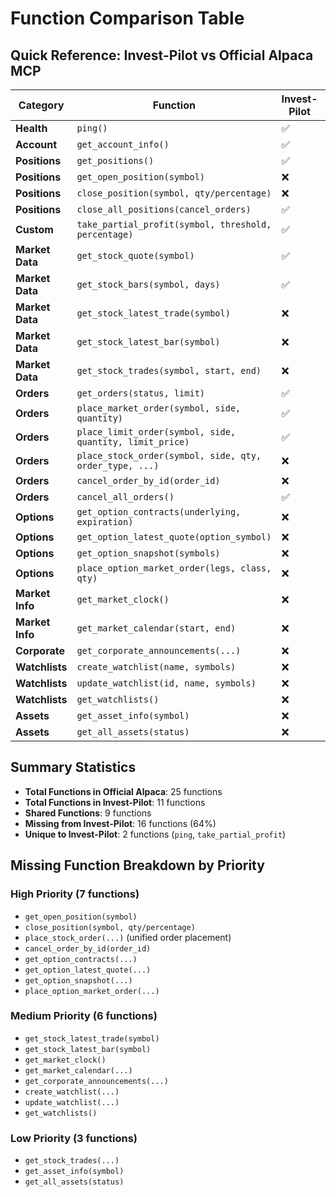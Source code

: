 # Function Comparison Table

## Quick Reference: Invest-Pilot vs Official Alpaca MCP

| Category | Function | Invest-Pilot | Official Alpaca | Priority |
|----------|----------|--------------|-----------------|----------|
| **Health** | `ping()` | ✅ | ❌ | - |
| **Account** | `get_account_info()` | ✅ | ✅ | - |
| **Positions** | `get_positions()` | ✅ | ✅ | - |
| **Positions** | `get_open_position(symbol)` | ❌ | ✅ | High |
| **Positions** | `close_position(symbol, qty/percentage)` | ❌ | ✅ | High |
| **Positions** | `close_all_positions(cancel_orders)` | ✅ | ✅ | - |
| **Custom** | `take_partial_profit(symbol, threshold, percentage)` | ✅ | ❌ | - |
| **Market Data** | `get_stock_quote(symbol)` | ✅ | ✅ | - |
| **Market Data** | `get_stock_bars(symbol, days)` | ✅ | ✅ | - |
| **Market Data** | `get_stock_latest_trade(symbol)` | ❌ | ✅ | Medium |
| **Market Data** | `get_stock_latest_bar(symbol)` | ❌ | ✅ | Medium |
| **Market Data** | `get_stock_trades(symbol, start, end)` | ❌ | ✅ | Low |
| **Orders** | `get_orders(status, limit)` | ✅ | ✅ | - |
| **Orders** | `place_market_order(symbol, side, quantity)` | ✅ | ✅ | - |
| **Orders** | `place_limit_order(symbol, side, quantity, limit_price)` | ✅ | ✅ | - |
| **Orders** | `place_stock_order(symbol, side, qty, order_type, ...)` | ❌ | ✅ | High |
| **Orders** | `cancel_order_by_id(order_id)` | ❌ | ✅ | High |
| **Orders** | `cancel_all_orders()` | ✅ | ✅ | - |
| **Options** | `get_option_contracts(underlying, expiration)` | ❌ | ✅ | High |
| **Options** | `get_option_latest_quote(option_symbol)` | ❌ | ✅ | High |
| **Options** | `get_option_snapshot(symbols)` | ❌ | ✅ | High |
| **Options** | `place_option_market_order(legs, class, qty)` | ❌ | ✅ | High |
| **Market Info** | `get_market_clock()` | ❌ | ✅ | Medium |
| **Market Info** | `get_market_calendar(start, end)` | ❌ | ✅ | Medium |
| **Corporate** | `get_corporate_announcements(...)` | ❌ | ✅ | Medium |
| **Watchlists** | `create_watchlist(name, symbols)` | ❌ | ✅ | Medium |
| **Watchlists** | `update_watchlist(id, name, symbols)` | ❌ | ✅ | Medium |
| **Watchlists** | `get_watchlists()` | ❌ | ✅ | Medium |
| **Assets** | `get_asset_info(symbol)` | ❌ | ✅ | Low |
| **Assets** | `get_all_assets(status)` | ❌ | ✅ | Low |

## Summary Statistics

- **Total Functions in Official Alpaca**: 25 functions
- **Total Functions in Invest-Pilot**: 11 functions
- **Shared Functions**: 9 functions
- **Missing from Invest-Pilot**: 16 functions (64%)
- **Unique to Invest-Pilot**: 2 functions (`ping`, `take_partial_profit`)

## Missing Function Breakdown by Priority

### High Priority (7 functions)
- `get_open_position(symbol)`
- `close_position(symbol, qty/percentage)`
- `place_stock_order(...)` (unified order placement)
- `cancel_order_by_id(order_id)`
- `get_option_contracts(...)`
- `get_option_latest_quote(...)`
- `get_option_snapshot(...)`
- `place_option_market_order(...)`

### Medium Priority (6 functions)
- `get_stock_latest_trade(symbol)`
- `get_stock_latest_bar(symbol)`
- `get_market_clock()`
- `get_market_calendar(...)`
- `get_corporate_announcements(...)`
- `create_watchlist(...)`
- `update_watchlist(...)`
- `get_watchlists()`

### Low Priority (3 functions)
- `get_stock_trades(...)`
- `get_asset_info(symbol)`
- `get_all_assets(status)` 